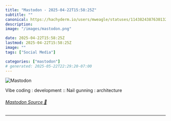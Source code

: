 ```yaml
---
title: "Mastodon - 2025-04-22T15:58:25Z"
subtitle: ""
canonical: https://hachyderm.io/users/mweagle/statuses/114382438763013230
description:
image: "/images/mastodon.png"

date: 2025-04-22T15:58:25Z
lastmod: 2025-04-22T15:58:25Z
image: ""
tags: ["Social Media"]

categories: ["mastodon"]
# generated: 2025-05-22T22:29:20-07:00
---
```

![Mastodon](/images/mastodon.png)

<p>Vibe coding : development :: Nail gunning : architecture</p>


###### [Mastodon Source 🐘](https://hachyderm.io/@mweagle/114382438763013230)

___
